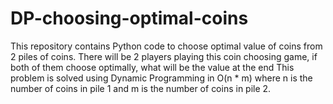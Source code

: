 # DP-choosing-optimal-coins

This repository contains Python code to choose optimal value of coins from 2 piles of coins.
There will be 2 players playing this coin choosing game, if both of them choose optimally, what will be the value at the end
This problem is solved using Dynamic Programming in O(n * m) where n is the number of coins in pile 1 and m is the number of coins in pile 2.
